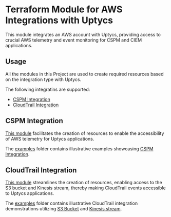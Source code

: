 # Terraform Module for AWS Integrations with Uptycs

This module integrates an AWS account with Uptycs, providing access to crucial AWS telemetry and event monitoring for CSPM and CIEM applications.

## Usage

All the modules in this Project are used to create required resources based on the integration type with Uptycs.

The following integratins are supported:

- [CSPM Integration](modules/cspm_integration)
- [CloudTrail Integration](modules/cloudtrail_integration)

## CSPM Integration

[This module](modules/cspm_integration) facilitates the creation of resources to enable the accessibility of AWS telemetry for Uptycs applications.

The [examples](examples) folder contains illustrative examples showcasing [CSPM Integration](examples/cspm_integration).

## CloudTrail Integration

[This module](modules/cloudtrail_integration) streamlines the creation of resources, enabling access to the S3 bucket and Kinesis stream, thereby making CloudTrail events accessible to Uptycs applications.

The [examples](examples) folder contains illustrative CloudTrail integration demonstrations utilizing [S3 Bucket](examples/cloudtrail_integration_s3) and [Kinesis stream](examples/cloudtrail_integration_kinesis).
